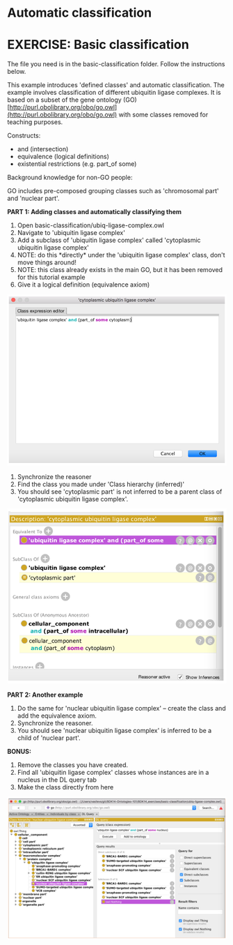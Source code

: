 
# Automatic classification

# EXERCISE: Basic classification

The file you need is in the basic-classification folder. Follow the instructions below.

This example introduces 'defined classes' and automatic classification. The example involves classification of different ubiquitin ligase complexes. It is based on a subset of the gene ontology (GO) [http://purl.obolibrary.org/obo/go.owl](http://purl.obolibrary.org/obo/go.owl) with some classes removed for teaching purposes.

Constructs:

- and (intersection)
- equivalence (logical definitions)
- existential restrictions (e.g. part\_of some)

Background knowledge for non-GO people:

GO includes pre-composed grouping classes such as 'chromosomal part' and 'nuclear part'.

**PART 1: Adding classes and automatically classifying them**

1. Open basic-classification/ubiq-ligase-complex.owl
2. Navigate to 'ubiquitin ligase complex'
3. Add a subclass of 'ubiquitin ligase complex' called 'cytoplasmic ubiquitin ligase complex'
  1. NOTE: do this \*directly\* under the 'ubiquitin ligase complex' class, don't move things around!
  2. NOTE: this class already exists in the main GO, but it has been removed for this tutorial example
4. Give it a logical definition (equivalence axiom)

![](./media/Figure74.png)



1. Synchronize the reasoner
2. Find the class you made under 'Class hierarchy (inferred)'
3. You should see 'cytoplasmic part' is not inferred to be a parent class of 'cytoplasmic ubiquitin ligase complex'.

![](./media/Figure75.png)



**PART 2: Another example**

1. Do the same for 'nuclear ubiquitin ligase complex' – create the class and add the equivalence axiom.
2. Synchronize the reasoner.
3. You should see 'nuclear ubiquitin ligase complex' is inferred to be a child of 'nuclear part'.

**BONUS:**

1. Remove the classes you have created.
2. Find all 'ubiquitin ligase complex' classes whose instances are in a nucleus in the DL query tab
3. Make the class directly from here

![](./media/Figure76.png)

